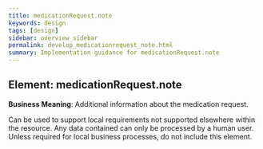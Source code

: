 ```yaml
---
title: medicationRequest.note
keywords: design
tags: [design]
sidebar: overview_sidebar
permalink: develop_medicationrequest_note.html
summary: Implementation guidance for medicationRequest.note
---
```


## Element: medicationRequest.note

**Business Meaning**: Additional information about the medication request.
 
Can be used to support local requirements not supported elsewhere within the resource. Any data contained can only be processed by a human user. Unless required for local business processes, do not include this element.
